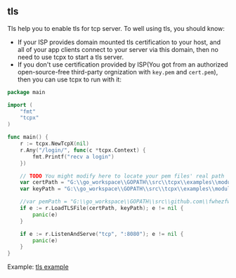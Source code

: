## tls
Tls help you to enable tls for tcp server. To well using tls, you should know:

- If your ISP provides domain mounted tls certification to your host, and all of your app clients connect to your server via this domain, then no need to use tcpx to start a tls server.
- If you don't use certification provided by ISP(You got from an authorized open-source-free third-party orgnization with `key.pem` and `cert.pem`), then you can use tcpx to run with it:
```go
package main

import (
	"fmt"
	"tcpx"
)

func main() {
	r := tcpx.NewTcpX(nil)
	r.Any("/login/", func(c *tcpx.Context) {
		fmt.Printf("recv a login")
	})

	// TODO You might modify here to locate your pem files' real path
	var certPath = "G:\\go_workspace\\GOPATH\\src\\tcpx\\examples\\modules\\tls\\pem\\cert.pem"
	var keyPath = "G:\\go_workspace\\GOPATH\\src\\tcpx\\examples\\modules\\tls\\pem\\key.pem"

	//var pemPath = "G:\\go_workspace\\GOPATH\\src\\github.com\\fwhezfwhez\\tcpx\\examples\\modules\\tls\\pem"
	if e := r.LoadTLSFile(certPath, keyPath); e != nil {
		panic(e)
	}

	if e := r.ListenAndServe("tcp", ":8080"); e != nil {
		panic(e)
	}
}

```

Example:
[tls example](https://github.com/fwhezfwhez/tcpx/tree/master/examples/modules/tls)
